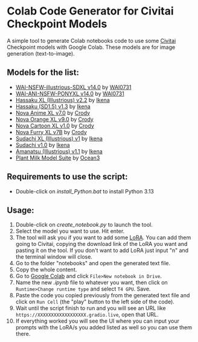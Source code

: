 # Colab Code Generator for Civitai Checkpoint Models
A simple tool to generate Colab notebooks code to use some [Civitai](https://civitai.com) Checkpoint models with Google Colab. These models are for image generation (text-to-image).

## Models for the list:

  - [WAI-NSFW-illustrious-SDXL v14.0](https://civitai.com/models/827184/wai-nsfw-illustrious-sdxl) by [WAI0731](https://civitai.com/user/WAI0731)
  - [WAI-ANI-NSFW-PONYXL v14.0](https://civitai.com/models/404154/wai-ani-nsfw-ponyxl) by [WAI0731](https://civitai.com/user/WAI0731)
  - [Hassaku XL (Illustrious) v2.2](https://civitai.com/models/140272/hassaku-xl-illustrious) by [Ikena](https://civitai.com/user/Ikena)
  - [Hassaku (SD1.5) v1.3](https://civitai.com/models/2583/hassaku-sd15) by [Ikena](https://civitai.com/user/Ikena)
  - [Nova Anime XL v7.0](https://civitai.com/models/376130/nova-anime-xl) by [Crody](https://civitai.com/user/Crody)
  - [Nova Orange XL v9.0](https://civitai.com/models/967405/nova-orange-xl) by [Crody](https://civitai.com/user/Crody)
  - [Nova Cartoon XL v1.0](https://civitai.com/models/1570391/nova-cartoon-xl) by [Crody](https://civitai.com/user/Crody)
  - [Nova Furry XL v7B](https://civitai.com/models/503815/nova-furry-xl) by [Crody](https://civitai.com/user/Crody)
  - [Sudachi XL (Illustrious) v1](https://civitai.com/models/1288125/sudachi-xl-illustrious) by [Ikena](https://civitai.com/user/Ikena)
  - [Sudachi v1.0](https://civitai.com/models/85909/sudachi) by [Ikena](https://civitai.com/user/Ikena)
  - [Amanatsu (Illustrious) v1.1](https://civitai.com/models/1325426/amanatsu-illustrious) by [Ikena](https://civitai.com/user/Ikena)
  - [Plant Milk Model Suite](https://civitai.com/models/1162518/plant-milk-model-suite) by [Ocean3](https://civitai.com/user/Ocean3)
 

## Requirements to use the script:

  - Double-click on _install_Python.bat_ to install Python 3.13
 
 
## Usage:

1. Double-click on _create_notebook.py_ to launch the tool.
2. Select the model you want to use. Hit enter.
3. The tool will ask you if you want to add some [LoRA](https://www.reddit.com/r/aiArt/comments/17wvc0e/comment/k9k9gtp/?utm_source=share&utm_medium=web3x&utm_name=web3xcss&utm_term=1&utm_content=share_button). You can add them going to Civitai, copying the download link of the LoRA you want and pasting it on the tool. If you don't want to add LoRA just input "n" and the terminal window will close.
4. Go to the folder "notebooks" and open the generated text file.
5. Copy the whole content.
6. Go to [Google Colab](https://colab.research.google.com/) and click `File>New notebook in Drive`.
7. Name the new *.ipynb* file to whatever you want, then click on `Runtime>Change runtime type` and select `T4 GPU`. Save.
8. Paste the code you copied previously from the generated text file and click on `Run Cell` (the "play" button to the left side of the code).
9. Wait until the script finish to run and you will see an URL like `https://XXXXXXXXXXXXXXXXXX.gradio.live`, open that URL.
10. If everything worked you will see the UI where you can input your prompts with the LoRA/s you added listed as well so you can use them there.

